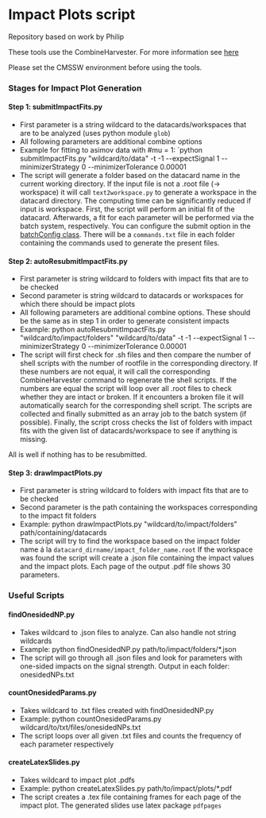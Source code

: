 # Impact Plots script

Repository based on work by Philip

These tools use the CombineHarvester. For more information see [here](https://twiki.cern.ch/twiki/bin/view/CMS/HiggsWG/SWGuideNonStandardCombineUses#Nuisance_parameter_impacts)

Please set the CMSSW environment before using the tools.

### Stages for Impact Plot Generation

#### Step 1: submitImpactFits.py

  * First parameter is a string wildcard to the datacards/workspaces that are to be analyzed (uses python module `glob`)
  * All following parameters are additional combine options
  * Example for fitting to asimov data with #mu = 1: `python submitImpactFits.py "wildcard/to/data" -t -1 --expectSignal 1 --minimizerStrategy 0 --minimizerTolerance 0.00001
  * The script will generate a folder based on the datacard name in the current working directory.
   If the input file is not a .root file (-> workspace) it will call `text2workspace.py` to generate a workspace in the datacard directory.
   The computing time can be significantly reduced if input is workspace.
   First, the script will perform an initial fit of the datacard. Afterwards, a fit for each parameter will be performed via the batch system, respectively.
   You can configure the submit option in the [batchConfig class](https://gitlab.cern.ch/kit-cn-cms/impactPlots/blob/b76e641f30d4731ac1969ffb5a320339ecc9dc55/base/batchConfig.py).
   There will be a `commands.txt` file in each folder containing the commands used to generate the present files.
   
#### Step 2: autoResubmitImpactFits.py

  * First parameter is string wildcard to folders with impact fits that are to be checked
  * Second parameter is string wildcard to datacards or workspaces for which there should be impact plots
  * All following parameters are additional combine options. These should be the same as in step 1 in order to generate consistent impacts
  * Example: python autoResubmitImpactFits.py "wildcard/to/impact/folders" "wildcard/to/data" -t -1 --expectSignal 1 --minimizerStrategy 0 --minimizerTolerance 0.00001
  * The script will first check for .sh files and then compare the number of shell scripts with the number of rootfile in the corresponding directory.
   If these numbers are not equal, it will call the corresponding CombineHarvester command to regenerate the shell scripts.
   If the numbers are equal the script will loop over all .root files to check whether they are intact or broken.
   If it encounters a broken file it will automatically search for the corresponding shell script. The scripts are collected and finally submitted as an array job to the batch system (if possible).
   Finally, the script cross checks the list of folders with impact fits with the given list of datacards/workspace to see if anything is missing.
   
   All is well if nothing has to be resubmitted.
   
#### Step 3: drawImpactPlots.py
  
  * First parameter is string wildcard to folders with impact fits that are to be checked
  * Second parameter is the path containing the workspaces corresponding to the impact fit folders
  * Example: python drawImpactPlots.py "wildcard/to/impact/folders" path/containing/datacards
  * The script will try to find the workspace based on the impact folder name á la `datacard_dirname/impact_folder_name.root`
   If the workspace was found the script will create a .json file containing the impact values and the impact plots.
   Each page of the output .pdf file shows 30 parameters.
   
### Useful Scripts

#### findOnesidedNP.py

  * Takes wildcard to .json files to analyze. Can also handle not string wildcards
  * Example: python findOnesidedNP.py path/to/impact/folders/*.json
  * The script will go through all .json files and look for parameters with one-sided impacts on the signal strength. Output in each folder: onesidedNPs.txt

#### countOnesidedParams.py

  * Takes wildcard to .txt files created with findOnesidedNP.py
  * Example: python countOnesidedParams.py wildcard/to/txt/files/onesidedNPs.txt
  * The script loops over all given .txt files and counts the frequency of each parameter respectively
  
#### createLatexSlides.py

  * Takes wildcard to impact plot .pdfs
  * Example: python createLatexSlides.py path/to/impact/plots/*.pdf
  * The script creates a .tex file containing frames for each page of the impact plot. The generated slides use latex package `pdfpages`
